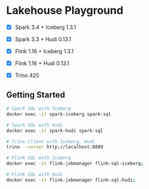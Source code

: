 # Lakehouse Playground

- [x] Spark 3.4 + Iceberg 1.3.1
- [x] Spark 3.3 + Hudi 0.13.1
- [x] Flink 1.16 + Iceberg 1.3.1 
- [x] Flink 1.16 + Hudi 0.13.1
- [x] Trino 425


## Getting Started

```bash
# Spark SQL with Iceberg 
docker exec -it spark-iceberg spark-sql

# Spark SQL with Hudi 
docker exec -it spark-hudi spark-sql

# Trino Client with Iceberg, Hudi 
trino --server http://localhost:8889

# Flink SQL with Iceberg 
docker exec -it flink-jobmanager flink-sql-iceberg;

# Flink SQL with Hudi 
docker exec -it flink-jobmanager flink-sql-hudi;

```
